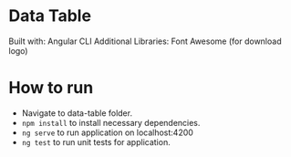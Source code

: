 # Data Table

Built with: Angular CLI
Additional Libraries: Font Awesome (for download logo)

# How to run
- Navigate to data-table folder.
- `npm install` to install necessary dependencies.
- `ng serve` to run application on localhost:4200
- `ng test` to run unit tests for application.

